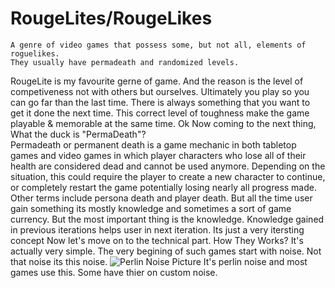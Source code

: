 # RougeLites/RougeLikes
    A genre of video games that possess some, but not all, elements of roguelikes.
    They usually have permadeath and randomized levels.
  RougeLite is my favourite gerne of game. And the reason is the level of competiveness not with others but ourselves. Ultimately you play so you can go far than the last time. There is always something that you want to get it done the next time. This correct level of toughness make the game playable & memorable at the same time. Ok Now coming to the next thing, What the duck is "PermaDeath"?<br/>Permadeath or permanent death is a game mechanic in both tabletop games and video games in which player characters who lose all of their health are considered dead and cannot be used anymore. Depending on the situation, this could require the player to create a new character to continue, or completely restart the game potentially losing nearly all progress made. Other terms include persona death and player death. But all the time user gain something its mostly knowledge and sometimes a sort of game currency. But the most important thing is the knowledge. Knowledge gained in previous iterations helps user in next iteration. Its just a very itersting concept
Now let's move on to the technical part. How They Works? It's actually very simple. The very begining of such games start with noise. Not that noise its this noise.
![Perlin Noise Picture](https://docs.unity3d.com/StaticFiles/ScriptRefImages/PerlinExample.png)
It's perlin noise and most games use this. Some have thier on custom noise.

